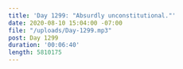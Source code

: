 ```yaml
---
title: 'Day 1299: "Absurdly unconstitutional."'
date: 2020-08-10 15:04:00 -07:00
file: "/uploads/Day-1299.mp3"
post: Day 1299
duration: '00:06:40'
length: 5810175
---
```


